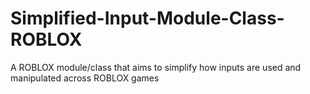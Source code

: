 # Simplified-Input-Module-Class-ROBLOX
A ROBLOX module/class that aims to simplify how inputs are used and manipulated across ROBLOX games
